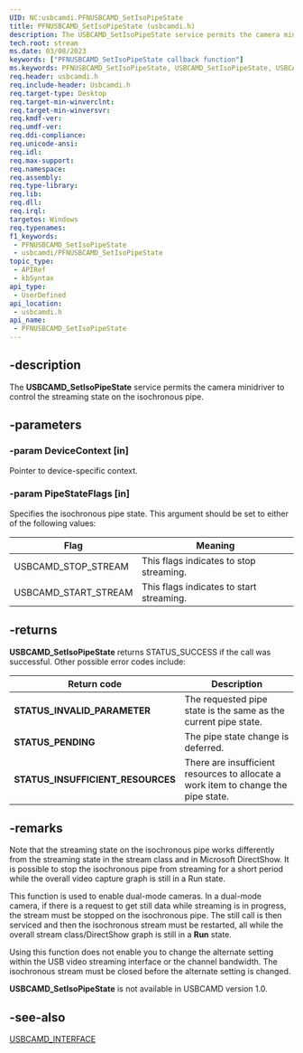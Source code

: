 ```yaml
---
UID: NC:usbcamdi.PFNUSBCAMD_SetIsoPipeState
title: PFNUSBCAMD_SetIsoPipeState (usbcamdi.h)
description: The USBCAMD_SetIsoPipeState service permits the camera minidriver to control the streaming state on the isochronous pipe.
tech.root: stream
ms.date: 03/08/2023
keywords: ["PFNUSBCAMD_SetIsoPipeState callback function"]
ms.keywords: PFNUSBCAMD_SetIsoPipeState, USBCAMD_SetIsoPipeState, USBCAMD_SetIsoPipeState routine [Streaming Media Devices], stream.usbcamd_setisopipestate, usbcamdi/USBCAMD_SetIsoPipeState, usbcmdpr_6643c631-6892-4955-8a1f-ae152fd155e4.xml
req.header: usbcamdi.h
req.include-header: Usbcamdi.h
req.target-type: Desktop
req.target-min-winverclnt: 
req.target-min-winversvr: 
req.kmdf-ver: 
req.umdf-ver: 
req.ddi-compliance: 
req.unicode-ansi: 
req.idl: 
req.max-support: 
req.namespace: 
req.assembly: 
req.type-library: 
req.lib: 
req.dll: 
req.irql: 
targetos: Windows
req.typenames: 
f1_keywords:
 - PFNUSBCAMD_SetIsoPipeState
 - usbcamdi/PFNUSBCAMD_SetIsoPipeState
topic_type:
 - APIRef
 - kbSyntax
api_type:
 - UserDefined
api_location:
 - usbcamdi.h
api_name:
 - PFNUSBCAMD_SetIsoPipeState
---
```


## -description

The **USBCAMD_SetIsoPipeState** service permits the camera minidriver to control the streaming state on the isochronous pipe.

## -parameters

### -param DeviceContext [in]

Pointer to device-specific context.

### -param PipeStateFlags [in]

Specifies the isochronous pipe state. This argument should be set to either of the following values:

| Flag | Meaning |
|---|---|
| USBCAMD_STOP_STREAM | This flags indicates to stop streaming. |
| USBCAMD_START_STREAM | This flags indicates to start streaming. |

## -returns

**USBCAMD_SetIsoPipeState** returns STATUS_SUCCESS if the call was successful. Other possible error codes include:

| Return code | Description |
|---|---|
| **STATUS_INVALID_PARAMETER** | The requested pipe state is the same as the current pipe state. |
| **STATUS_PENDING** | The pipe state change is deferred. |
| **STATUS_INSUFFICIENT_RESOURCES** | There are insufficient resources to allocate a work item to change the pipe state. |

## -remarks

Note that the streaming state on the isochronous pipe works differently from the streaming state in the stream class and in Microsoft DirectShow. It is possible to stop the isochronous pipe from streaming for a short period while the overall video capture graph is still in a Run state.

This function is used to enable dual-mode cameras. In a dual-mode camera, if there is a request to get still data while streaming is in progress, the stream must be stopped on the isochronous pipe. The still call is then serviced and then the isochronous stream must be restarted, all while the overall stream class/DirectShow graph is still in a **Run** state.

Using this function does not enable you to change the alternate setting within the USB video streaming interface or the channel bandwidth. The isochronous stream must be closed before the alternate setting is changed.

**USBCAMD_SetIsoPipeState** is not available in USBCAMD version 1.0.

## -see-also

[USBCAMD_INTERFACE](./ns-usbcamdi-usbcamd_interface.md)